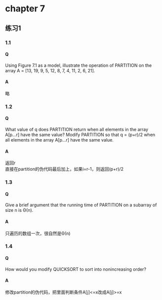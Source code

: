 # chapter 7

## 练习1
### 1.1
#### Q 
Using Figure 7.1 as a model, illustrate the operation of PARTITION on the array A = [13, 19, 9, 5, 12, 8, 7, 4, 11, 2, 6, 21].
#### A 
略
### 1.2
#### Q
What value of q does PARTITION return when all elements in the array A[p...r] have the same value? Modify PARTITION so that q = (p+r)/2 when all elements in the array A[p...r] have the same value.
#### A
返回r  
直接在partition的伪代码最后加上，如果i=r-1，则返回(p+r)/2
### 1.3  
#### Q
Give a brief argument that the running time of PARTITION on a subarray of size n is Θ(n).
#### A
只遍历的数组一次，很自然是Θ(n)
### 1.4
#### Q
How would you modify QUICKSORT to sort into nonincreasing order?

#### A
修改partition的伪代码，把里面判断条件A[j]<=x改成A[j]>=x